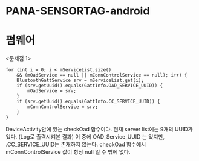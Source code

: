 # PANA-SENSORTAG-android


# 펌웨어

<문제점 1>

	for (int i = 0; i < mServiceList.size()
	    && (mOadService == null || mConnControlService == null); i++) {
		BluetoothGattService srv = mServiceList.get(i);
		if (srv.getUuid().equals(GattInfo.OAD_SERVICE_UUID)) {
			mOadService = srv;
		}
		if (srv.getUuid().equals(GattInfo.CC_SERVICE_UUID)) {
			mConnControlService = srv;
		}
	}
	

DeviceActivity안에 있는 checkOad 함수이다.
현재 server list에는 9개의 UUID가 있다. (Log로 출력시켜본 결과)
이 중에 OAD_Service_UUID 는 있지만, .CC_SERVICE_UUID는 존재하지 않는다.
checkOad 함수에서 mConnControlService 값이 항상 null 일 수 밖에 없다.
